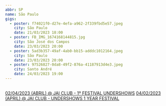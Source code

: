 ```yaml
---
abbr: SP
name: São Paulo
gigs:
  - poster: f74021f0-d27e-4efa-a962-2f339fbd5e57.jpeg
    city: São Paulo
    date: 21/03/2023 18:00
  - poster: FB_IMG_1674168144815.jpg
    city: São José dos Campos
    date: 23/03/2023 20:00
  - poster: 5ad3b357-49af-4ab0-bb15-adddc1012164.jpeg
    city: São Paulo
    date: 23/03/2023 20:00
  - poster: 97526827-0da8-49f2-876a-41187913d4e3.jpeg
    city: Santo André
    date: 24/03/2023 19:00
---
```


<br />
<a href="javascript:void(null)" class="class1"
  >02/04/2023 (ABRIL) @ JAI CLUB - 1º FESTIVAL UNDERSHOWS</a
>
<a href="javascript:void(null)" class="class1"
  >04/02/2023 (APRIL) @ JAI CLUB - UNDERSHOWS 1 YEAR FESTIVAL</a
>